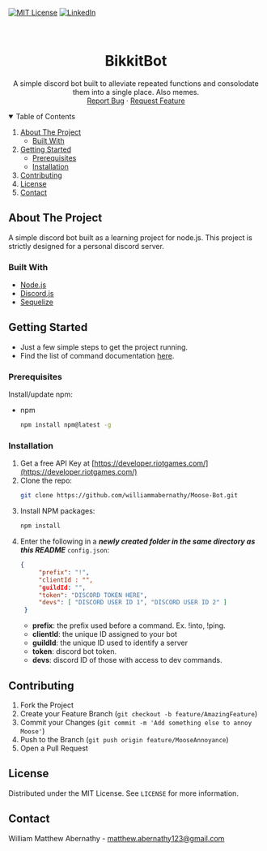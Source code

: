 <!-- PROJECT SHIELDS -->
[![MIT License][license-shield]][license-url]
[![LinkedIn][linkedin-shield]][linkedin-url]



<!-- PROJECT LOGO -->
<br />
<p align="center">

  <h1 align="center">BikkitBot</h1>

  <p align="center">
    A simple discord bot built to alleviate repeated functions and consolodate them into a single place. Also memes.
    <br />
    <a href="https://github.com/williammabernathy/bikkitbot/issues">Report Bug</a>
    ·
    <a href="https://github.com/williammabernathy/bikkitbot/issues">Request Feature</a>
  </p>
</p>



<!-- TABLE OF CONTENTS -->
<details open="open">
  <summary>Table of Contents</summary>
  <ol>
    <li>
      <a href="#about-the-project">About The Project</a>
      <ul>
        <li><a href="#built-with">Built With</a></li>
      </ul>
    </li>
    <li>
      <a href="#getting-started">Getting Started</a>
      <ul>
        <li><a href="#prerequisites">Prerequisites</a></li>
        <li><a href="#installation">Installation</a></li>
      </ul>
    </li>
    <li><a href="#contributing">Contributing</a></li>
    <li><a href="#license">License</a></li>
    <li><a href="#contact">Contact</a></li>
  </ol>
</details>



<!-- ABOUT THE PROJECT -->
## About The Project

A simple discord bot built as a learning project for node.js. This project is strictly designed for a personal discord server.

### Built With

* [Node.js](https://nodejs.org/en/)
* [Discord.js](https://discord.js.org/#/)
* [Sequelize](https://sequelize.org/)



<!-- GETTING STARTED -->
## Getting Started

- Just a few simple steps to get the project running. <br>
- Find the list of command documentation [here](https://github.com/williammabernathy/Moose-Bot/tree/master/commands#commands).

### Prerequisites

Install/update npm:
* npm
  ```sh
  npm install npm@latest -g
  ```

### Installation

1. Get a free API Key at [https://developer.riotgames.com/](https://developer.riotgames.com/)
2. Clone the repo:
   ```sh
   git clone https://github.com/williammabernathy/Moose-Bot.git
   ```
3. Install NPM packages:
   ```sh
   npm install
   ```
4. Enter the following in a ***newly created folder in the same directory as this README*** `config.json`:
   ```json
   {
	    "prefix": "!",
	    "clientId : "",
	    "guildId: "",
	    "token": "DISCORD TOKEN HERE",
	    "devs": [ "DISCORD USER ID 1", "DISCORD USER ID 2" ]
    }
   ```
   - **prefix**: the prefix used before a command. Ex. !into, !ping.
   - **clientId**: the unique ID assigned to your bot
   - **guildId**: the unique ID used to identify a server
   - **token**: discord bot token.
   - **devs**: discord ID of those with access to dev commands.

<!-- CONTRIBUTING -->
## Contributing

1. Fork the Project
2. Create your Feature Branch (`git checkout -b feature/AmazingFeature`)
3. Commit your Changes (`git commit -m 'Add something else to annoy Moose'`)
4. Push to the Branch (`git push origin feature/MooseAnnoyance`)
5. Open a Pull Request



<!-- LICENSE -->
## License

Distributed under the MIT License. See `LICENSE` for more information.



<!-- CONTACT -->
## Contact

William Matthew Abernathy - matthew.abernathy123@gmail.com

<!-- MARKDOWN LINKS & IMAGES -->
<!-- https://www.markdownguide.org/basic-syntax/#reference-style-links -->

[license-shield]: https://img.shields.io/github/license/othneildrew/Best-README-Template.svg?style=for-the-badge
[license-url]: https://github.com/othneildrew/Best-README-Template/blob/master/LICENSE.txt
[linkedin-shield]: https://img.shields.io/badge/-LinkedIn-black.svg?style=for-the-badge&logo=linkedin&colorB=555
[linkedin-url]: https://www.linkedin.com/in/william-abernathy-b636a5199/
